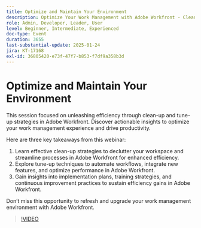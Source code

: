 ```yaml
---
title: Optimize and Maintain Your Environment
description: Optimize Your Work Management with Adobe Workfront - Clean-Up and Tune-Up Strategies for Enhanced Efficiency
role: Admin, Developer, Leader, User
level: Beginner, Intermediate, Experienced
doc-type: Event
duration: 3655
last-substantial-update: 2025-01-24
jira: KT-17168
exl-id: 36805420-e73f-47f7-b853-f7df9a358b3d
---
```

# Optimize and Maintain Your Environment

This session focused on unleashing efficiency through clean-up and tune-up strategies in Adobe Workfront. Discover actionable insights to optimize your work management experience and drive productivity. 

Here are three key takeaways from this webinar: 

1. Learn effective clean-up strategies to declutter your workspace and streamline processes in Adobe Workfront for enhanced efficiency. 
2. Explore tune-up techniques to automate workflows, integrate new features, and optimize performance in Adobe Workfront. 
3. Gain insights into implementation plans, training strategies, and continuous improvement practices to sustain efficiency gains in Adobe Workfront. 

Don’t miss this opportunity to refresh and upgrade your work management environment with Adobe Workfront.

>[!VIDEO](https://video.tv.adobe.com/v/3443024/?learn=on&enablevpops)
